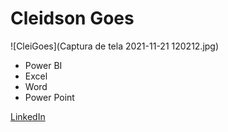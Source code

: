 # **Cleidson Goes**

![CleiGoes](Captura de tela 2021-11-21 120212.jpg)

* Power BI
* Excel
* Word
* Power Point

[LinkedIn](https://www.linkedin.com/in/cleidson-jorge-dos-santos-goes-737a29165/)

